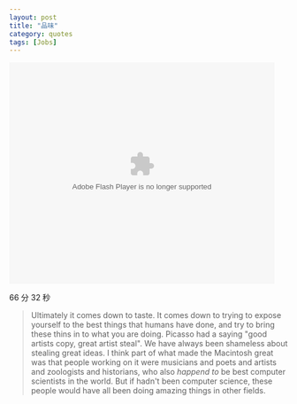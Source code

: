 ```yaml
---
layout: post
title: "品味"
category: quotes
tags: [Jobs]
---
```


<embed src="http://player.youku.com/player.php/sid/XNTUxNDY1NDY4/v.swf" quality="high" width="480" height="400" align="middle" allowScriptAccess="sameDomain" allowFullscreen="true" type="application/x-shockwave-flash"></embed>


66 分 32 秒


> Ultimately it comes down to taste. It comes down to trying to expose yourself to the best things that humans have done, and try to bring these thins in to what you are doing. Picasso had a saying "good artists copy, great artist steal". We have always been shameless about stealing great ideas. I think part of what made the Macintosh great was that people working on it were musicians and poets and artists and zoologists and historians, who also *happend to* be best computer scientists in the world. But if hadn't been computer science, these people would have all been doing amazing things in other fields.
